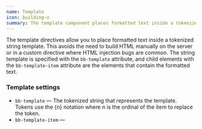 ```yaml
---
name: Template
icon: building-o
summary: The template component places formatted text inside a tokenized string template.
---
```


The template directives allow you to place formatted text inside a tokenized string template. This avoids the need to build HTML manually on the server or in a custom directive where HTML injection bugs are common.
The string template is specified with the `bb-template` attribute, and child elements with the `bb-template-item` attribute are the elements that contain the formatted text.

### Template settings ###

 - `bb-template` &mdash; The tokenized string that represents the template. Tokens use the {n} notation where n is the ordinal of the item to replace the token.
  - `bb-template-item` &mdash; 